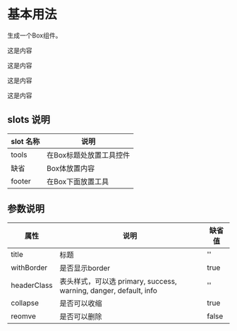 # 基本用法

生成一个Box组件。

<div id="ex-box-01">
  <Box title="这是标题">
    <p>这是内容</p>
    <p>这是内容</p>
    <p>这是内容</p>
    <p>这是内容</p>
  </Box>
</div>

## slots 说明

| slot 名称 | 说明 |
|----------|-----|
| tools | 在Box标题处放置工具控件 |
| 缺省 | Box体放置内容 |
| footer | 在Box下面放置工具 |

## 参数说明

| 属性 | 说明 | 缺省值 |
|-----|-----|-------|
| title | 标题 | '' |
| withBorder | 是否显示border | true |
| headerClass | 表头样式，可以选 primary, success, warning, danger, default, info | '' |
| collapse | 是否可以收缩 | true |
| reomve | 是否可以删除 | false | 

<script>
var ex_box_01 = new Vue({
  el: '#ex-box-01'
})
</script>
